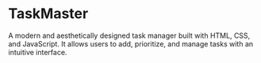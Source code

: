 # TaskMaster
A modern and aesthetically designed task manager built with HTML, CSS, and JavaScript. It allows users to add, prioritize, and manage tasks with an intuitive interface.
